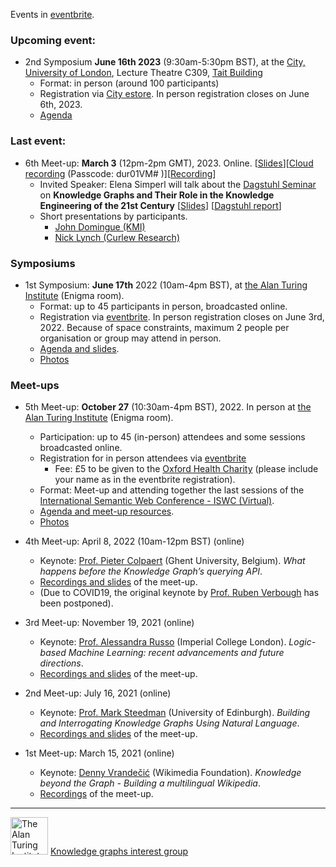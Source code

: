 Events in [eventbrite](https://www.eventbrite.com/cc/knowledge-graphs-interest-group-256569).

### Upcoming event: 

- 2nd Symposium  **June 16th 2023** (9:30am-5:30pm BST), at the [City, University of London](https://www.city.ac.uk/), Lecture Theatre C309, [Tait Building](https://goo.gl/maps/DkxQcdR5fSyuy1hy9)
  - Format: in person (around 100 participants)
  - Registration via [City estore](https://estore.city.ac.uk/product-catalogue/conference-events/events/2nd-symposium-of-the-alan-turing-institute-interest-group-on-knowledge-graphs). In person registration closes on June 6th, 2023.
  - [Agenda](https://github.com/turing-knowledge-graphs/meet-ups/blob/main/symposium-2023.md)

    

### Last event: 

- 6th Meet-up: **March 3** (12pm-2pm GMT), 2023. Online. [[Slides](https://drive.google.com/file/d/1IduSwNPF_kVBJO8v4bSL4EXdmdS-zh8F/view?usp=sharing)][[Cloud recording](https://city-ac-uk.zoom.us/rec/share/v8bx6xxf4RKk-JnFXVSBTi9z3JjKmWx3NI_dJK2zKzvSWdbwbnUtXZwrUEM12YvS.JNZDOL2Iv1GTaMAG) (Passcode: dur01VM#
)][[Recording](https://drive.google.com/drive/folders/1FkB0ibErTDzhJWvJ7sooD40afnAcwlwO?usp=sharing)]
  - Invited Speaker: Elena Simperl will talk about the [Dagstuhl Seminar](https://www.dagstuhl.de/22372) on **Knowledge Graphs and Their Role in the Knowledge Engineering of the 21st Century** [[Slides](https://drive.google.com/file/d/1eoQi4I7PmrD-2AaJcW-mm3Icm5kzE8mH/view?usp=sharing)] [[Dagstuhl report](https://drops.dagstuhl.de/opus/volltexte/2023/17810/)]
  - Short presentations by participants.
    - [John Domingue (KMI)](https://docs.google.com/presentation/d/19WIgr3IZYpIP_mWYE4tw-PR1NNKYpgBA/edit?usp=sharing&ouid=107320364354662189717&rtpof=true&sd=true)  
    - [Nick Lynch (Curlew Research)](https://drive.google.com/file/d/1nJBkA08lBcfr1GSlkofUmpwtOI6qenj9/view?usp=sharing)
    

### Symposiums
- 1st Symposium: **June 17th** 2022 (10am-4pm BST), at [the Alan Turing Institute](https://www.turing.ac.uk/about-us/how-get-alan-turing-institute) (Enigma room).
  - Format: up to 45 participants in person, broadcasted online.
  - Registration via [eventbrite](https://www.eventbrite.co.uk/e/1st-annual-symposium-of-the-knowledge-graphs-ig-the-alan-turing-institute-tickets-310987932277). In person registration closes on June 3rd, 2022. Because of space constraints, maximum 2 people per organisation or group may attend in person. 
  - [Agenda and slides](https://github.com/turing-knowledge-graphs/meet-ups/blob/main/symposium-2022.md).
  - [Photos](https://drive.google.com/drive/folders/1pEQPVm2BKBy3yzyLBGPM-tUUHi3NR1_f?usp=sharing)


### Meet-ups


- 5th Meet-up: **October 27** (10:30am-4pm BST), 2022. In person at [the Alan Turing Institute](https://www.turing.ac.uk/about-us/how-get-alan-turing-institute) (Enigma room).
  - Participation: up to 45 (in-person) attendees and some sessions broadcasted online. 
  - Registration for in person attendees via [eventbrite](https://www.eventbrite.co.uk/e/5th-meetup-knowledge-graphs-ig-at-the-alan-turing-institute-tickets-427051361117)
    - Fee: £5 to be given to the [Oxford Health Charity](https://www.justgiving.com/fundraising/knowledge-graphs-turing) (please include your name as in the eventbrite registration).
  - Format: Meet-up and attending together the last sessions of the [International Semantic Web Conference - ISWC (Virtual)](https://iswc2022.semanticweb.org/).
  - [Agenda and meet-up resources](https://github.com/turing-knowledge-graphs/meet-ups/blob/main/agenda-5th-meetup.md).
  - [Photos](https://drive.google.com/drive/folders/1SUKJziNNK6smwMHSgRNfLAbC-_E0ejll?usp=sharing)



- 4th Meet-up: April 8, 2022 (10am-12pm BST) (online)  
  - Keynote: [Prof. Pieter Colpaert](https://pietercolpaert.be/) (Ghent University, Belgium). *What happens before the 
Knowledge Graph’s querying API*. 
  - [Recordings and slides](https://drive.google.com/drive/folders/1QPhid6E6eUbslk49E2d7DcgUxEpCoZg0?usp=sharing) of the meet-up.
  - (Due to COVID19, the original keynote by [Prof. Ruben Verbough](https://ruben.verborgh.org/) has been postponed).


- 3rd Meet-up: November 19, 2021 (online)
  - Keynote: [Prof. Alessandra Russo](https://www.imperial.ac.uk/people/a.russo) (Imperial College London). *Logic-based Machine Learning: recent advancements and future directions*.
  - [Recordings and slides](https://drive.google.com/drive/folders/1zOvV0J_UEI-OW3qtmKOm0xaLJh78m__G?usp=sharing) of the meet-up.

- 2nd Meet-up: July 16, 2021 (online)
  - Keynote: [Prof. Mark Steedman](https://homepages.inf.ed.ac.uk/steedman/) (University of Edinburgh). *Building and Interrogating Knowledge Graphs Using Natural Language*.
  - [Recordings and slides](https://drive.google.com/drive/folders/12zwGUdHqyODx4sdyG9dxkbzSorm0HkWn?usp=sharing) of the meet-up.
  
- 1st Meet-up: March 15, 2021 (online)
  - Keynote: [Denny Vrandečić](https://www.linkedin.com/in/vrandecic/) (Wikimedia Foundation). *Knowledge beyond the Graph - Building a multilingual Wikipedia*.  
  - [Recordings](https://drive.google.com/drive/folders/1P1S5hM2isIccL3BkRwMObvFOV9M8ywbx?usp=sharing) of the meet-up.


---
<img src="https://upload.wikimedia.org/wikipedia/commons/thumb/b/b5/Alan_Turing_Institute_logo.svg/1200px-Alan_Turing_Institute_logo.svg.png" width="60" alt="The Alan Turing Institute">   [Knowledge graphs interest group](https://www.turing.ac.uk/research/interest-groups/knowledge-graphs)
